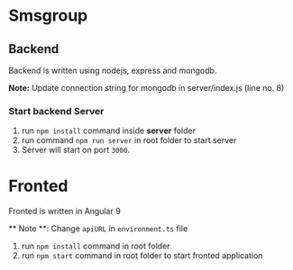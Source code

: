 # Smsgroup

## Backend

Backend is written using nodejs, express and mongodb.

**Note:** Update connection string for mongodb in server/index.js (line no. 8)

### Start backend Server

1. run `npm install` command inside **server** folder
2. run command `npm run server` in root folder to start server
3. Server will start on port `3000`.

# Fronted 

Fronted is written in Angular 9

** Note **: Change `apiURL` in `environment.ts` file 

1. run `npm install` command in root folder
2. run `npm start` command in root folder to start fronted application